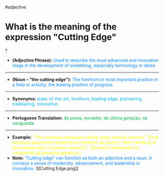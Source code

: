 #adjective
# What is the meaning of the expression "Cutting Edge"
?
- **(Adjective Phrase):** <span style="color:rgb(0, 132, 255)">Used to describe the most advanced and innovative stage in the development of something, especially technology or ideas.</span>
---
- **(Noun – "the cutting edge"):** <span style="color:rgb(0, 132, 255)">The forefront or most important position in a field or activity; the leading position of progress.</span>
---
- **Synonyms:** <span style="color:rgb(0, 176, 240)">state-of-the-art, forefront, leading edge, pioneering, trailblazing, innovative.</span>
---
- **Portuguese Translation:** <span style="color:rgb(0, 176, 80)">de ponta, inovador, de última geração, na vanguarda.</span>
---
- **Example:** <span style="color:rgb(255, 255, 0)">"This company develops cutting-edge medical devices." (Esta empresa desenvolve dispositivos médicos de ponta.)
    "She's working at the cutting edge of genetic research." (Ela está trabalhando na vanguarda da pesquisa genética.)</span>
- **Note:** <span style="color:rgb(0, 132, 255)">"Cutting edge" can function as both an adjective and a noun. It conveys a sense of modernity, advancement, and leadership in innovation.</span>
![[Cutting Edge.png]]
<!--SR:!2025-06-24,15,290-->